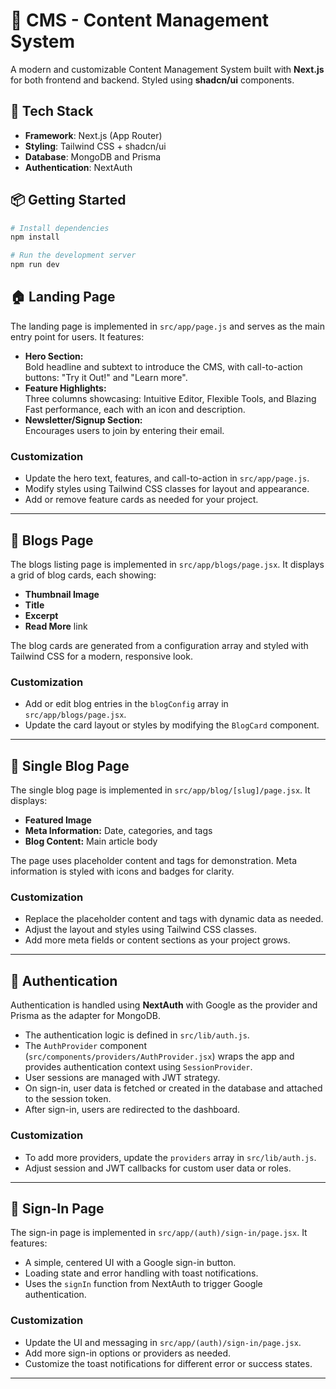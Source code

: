 # 📝 CMS - Content Management System

A modern and customizable Content Management System built with **Next.js** for both frontend and backend. Styled using **shadcn/ui** components.

## 🧰 Tech Stack

- **Framework**: Next.js (App Router)  
- **Styling**: Tailwind CSS + shadcn/ui  
- **Database**: MongoDB and Prisma  
- **Authentication**: NextAuth  

## 📦 Getting Started

```bash
# Install dependencies
npm install

# Run the development server
npm run dev
```

## 🏠 Landing Page

The landing page is implemented in `src/app/page.js` and serves as the main entry point for users. It features:

- **Hero Section:**  
  Bold headline and subtext to introduce the CMS, with call-to-action buttons: "Try it Out!" and "Learn more".
- **Feature Highlights:**  
  Three columns showcasing: Intuitive Editor, Flexible Tools, and Blazing Fast performance, each with an icon and description.
- **Newsletter/Signup Section:**  
  Encourages users to join by entering their email.

### Customization

- Update the hero text, features, and call-to-action in `src/app/page.js`.
- Modify styles using Tailwind CSS classes for layout and appearance.
- Add or remove feature cards as needed for your project.

---

## 📰 Blogs Page

The blogs listing page is implemented in `src/app/blogs/page.jsx`. It displays a grid of blog cards, each showing:

- **Thumbnail Image**
- **Title**
- **Excerpt**
- **Read More** link

The blog cards are generated from a configuration array and styled with Tailwind CSS for a modern, responsive look.

### Customization

- Add or edit blog entries in the `blogConfig` array in `src/app/blogs/page.jsx`.
- Update the card layout or styles by modifying the `BlogCard` component.

---

## 📝 Single Blog Page

The single blog page is implemented in `src/app/blog/[slug]/page.jsx`. It displays:

- **Featured Image**
- **Meta Information:** Date, categories, and tags
- **Blog Content:** Main article body

The page uses placeholder content and tags for demonstration. Meta information is styled with icons and badges for clarity.

### Customization

- Replace the placeholder content and tags with dynamic data as needed.
- Adjust the layout and styles using Tailwind CSS classes.
- Add more meta fields or content sections as your project grows.

---

## 🔐 Authentication

Authentication is handled using **NextAuth** with Google as the provider and Prisma as the adapter for MongoDB.

- The authentication logic is defined in `src/lib/auth.js`.
- The `AuthProvider` component (`src/components/providers/AuthProvider.jsx`) wraps the app and provides authentication context using `SessionProvider`.
- User sessions are managed with JWT strategy.
- On sign-in, user data is fetched or created in the database and attached to the session token.
- After sign-in, users are redirected to the dashboard.

### Customization

- To add more providers, update the `providers` array in `src/lib/auth.js`.
- Adjust session and JWT callbacks for custom user data or roles.

---

## 🔑 Sign-In Page

The sign-in page is implemented in `src/app/(auth)/sign-in/page.jsx`. It features:

- A simple, centered UI with a Google sign-in button.
- Loading state and error handling with toast notifications.
- Uses the `signIn` function from NextAuth to trigger Google authentication.

### Customization

- Update the UI and messaging in `src/app/(auth)/sign-in/page.jsx`.
- Add more sign-in options or providers as needed.
- Customize the toast notifications for different error or success states.

---
